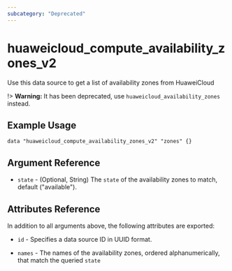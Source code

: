 ```yaml
---
subcategory: "Deprecated"
---
```


# huaweicloud\_compute\_availability\_zones\_v2

Use this data source to get a list of availability zones from HuaweiCloud

!> **Warning:** It has been deprecated, use `huaweicloud_availability_zones` instead.

## Example Usage

```hcl
data "huaweicloud_compute_availability_zones_v2" "zones" {}
```

## Argument Reference

* `state` - (Optional, String) The `state` of the availability zones to match, default ("available").


## Attributes Reference

In addition to all arguments above, the following attributes are exported:

* `id` - Specifies a data source ID in UUID format.

* `names` - The names of the availability zones, ordered alphanumerically, that match the queried `state`
